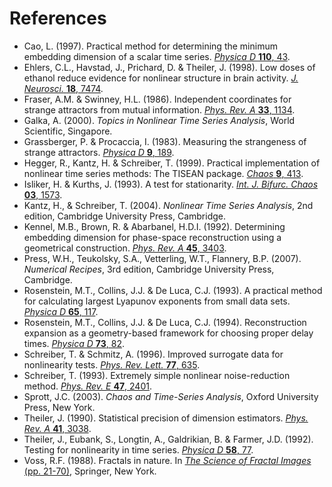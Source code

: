 References
==========

- Cao, L. (1997). Practical method for determining the minimum embedding dimension of a scalar time series. [_Physica D_ __110__, 43](https://dx.doi.org/10.1016/S0167-2789(97)00118-8).
- Ehlers, C.L., Havstad, J., Prichard, D. & Theiler, J. (1998). Low doses of ethanol reduce evidence for nonlinear structure in brain activity. [_J. Neurosci._  __18__, 7474](http://www.jneurosci.org/content/18/18/7474).
- Fraser, A.M. & Swinney, H.L. (1986). Independent coordinates for strange attractors from mutual information. [_Phys. Rev. A_ __33__, 1134](https://dx.doi.org/10.1103/PhysRevA.33.1134).
- Galka, A. (2000). _Topics in Nonlinear Time Series Analysis_, World Scientific, Singapore.
- Grassberger, P. & Procaccia, I. (1983). Measuring the strangeness of strange attractors. [_Physica D_ __9__, 189](https://dx.doi.org/10.1016/0167-2789(83)90298-1).
- Hegger, R., Kantz, H. & Schreiber, T. (1999). Practical implementation of nonlinear time series methods: The TISEAN package. [_Chaos_ __9__, 413](https://doi.org/10.1063%2F1.166424).
- Isliker, H. & Kurths, J. (1993). A test for stationarity. [_Int. J. Bifurc. Chaos_ __03__, 1573](https://doi.org/10.1142%2fs0218127493001227).
- Kantz, H., & Schreiber, T. (2004). _Nonlinear Time Series Analysis_, 2nd edition, Cambridge University Press, Cambridge.
- Kennel, M.B., Brown, R. & Abarbanel, H.D.I. (1992). Determining embedding dimension for phase-space reconstruction using a geometrical construction. [_Phys. Rev. A_ __45__, 3403](https://dx.doi.org/10.1103/PhysRevA.45.3403).
- Press, W.H., Teukolsky, S.A., Vetterling, W.T., Flannery, B.P. (2007). _Numerical Recipes_, 3rd edition, Cambridge University Press, Cambridge.
- Rosenstein, M.T., Collins, J.J. & De Luca, C.J. (1993). A practical method for calculating largest Lyapunov exponents from small data sets. [_Physica D_ __65__, 117](https://doi.org/10.1016%2F0167-2789%2893%2990009-p).
- Rosenstein, M.T., Collins, J.J. & De Luca, C.J. (1994). Reconstruction expansion as a geometry-based framework for choosing proper delay times. [_Physica D_ __73__, 82](https://doi.org/10.1016%2F0167-2789%2894%2990226-7).
- Schreiber, T. & Schmitz, A. (1996). Improved surrogate data for nonlinearity tests. [_Phys. Rev. Lett._ __77__, 635](https://dx.doi.org/10.1103/PhysRevLett.77.635).
- Schreiber, T. (1993). Extremely simple nonlinear noise-reduction method. [_Phys. Rev. E_ __47__, 2401](https://doi.org/10.1103%2Fphysreve.47.2401).
- Sprott, J.C. (2003). _Chaos and Time-Series Analysis_, Oxford University Press, New York.
- Theiler, J. (1990). Statistical precision of dimension estimators. [_Phys. Rev. A_ __41__, 3038](https://doi.org/10.1103%2Fphysreva.41.3038).
- Theiler, J., Eubank, S., Longtin, A., Galdrikian, B. & Farmer, J.D. (1992). Testing for nonlinearity in time series. [_Physica D_ __58__, 77](https://dx.doi.org/10.1016/0167-2789(92)90102-S).
- Voss, R.F. (1988). Fractals in nature. In [_The Science of Fractal Images_ (pp. 21-70)](https://dx.doi.org/10.1007/978-1-4612-3784-6_1), Springer, New York.
